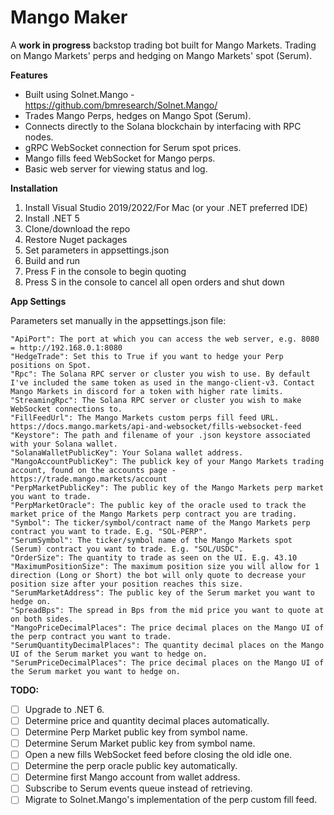 # Mango Maker
A **work in progress** backstop trading bot built for Mango Markets. Trading on Mango Markets' perps and hedging on Mango Markets' spot (Serum).

**Features**
- Built using Solnet.Mango - https://github.com/bmresearch/Solnet.Mango/
- Trades Mango Perps, hedges on Mango Spot (Serum).
- Connects directly to the Solana blockchain by interfacing with RPC nodes.
- gRPC WebSocket connection for Serum spot prices.
- Mango fills feed WebSocket for Mango perps.
- Basic web server for viewing status and log.

**Installation**
1. Install Visual Studio 2019/2022/For Mac (or your .NET preferred IDE)
2. Install .NET 5
3. Clone/download the repo
4. Restore Nuget packages
5. Set parameters in appsettings.json
6. Build and run
7. Press F in the console to begin quoting
8. Press S in the console to cancel all open orders and shut down

**App Settings**

Parameters set manually in the appsettings.json file:
```
"ApiPort": The port at which you can access the web server, e.g. 8080 = http://192.168.0.1:8080
"HedgeTrade": Set this to True if you want to hedge your Perp positions on Spot.
"Rpc": The Solana RPC server or cluster you wish to use. By default I've included the same token as used in the mango-client-v3. Contact Mango Markets in discord for a token with higher rate limits.
"StreamingRpc": The Solana RPC server or cluster you wish to make WebSocket connections to.
"FillFeedUrl": The Mango Markets custom perps fill feed URL. https://docs.mango.markets/api-and-websocket/fills-websocket-feed
"Keystore": The path and filename of your .json keystore associated with your Solana wallet.
"SolanaWalletPublicKey": Your Solana wallet address.
"MangoAccountPublicKey": The publick key of your Mango Markets trading account, found on the accounts page - https://trade.mango.markets/account
"PerpMarketPublicKey": The public key of the Mango Markets perp market you want to trade.
"PerpMarketOracle": The public key of the oracle used to track the market price of the Mango Markets perp contract you are trading.
"Symbol": The ticker/symbol/contract name of the Mango Markets perp contract you want to trade. E.g. "SOL-PERP".
"SerumSymbol": The ticker/symbol name of the Mango Markets spot (Serum) contract you want to trade. E.g. "SOL/USDC".
"OrderSize": The quantity to trade as seen on the UI. E.g. 43.10
"MaximumPositionSize": The maximum position size you will allow for 1 direction (Long or Short) the bot will only quote to decrease your position size after your position reaches this size.
"SerumMarketAddress": The public key of the Serum market you want to hedge on.
"SpreadBps": The spread in Bps from the mid price you want to quote at on both sides.
"MangoPriceDecimalPlaces": The price decimal places on the Mango UI of the perp contract you want to trade.
"SerumQuantityDecimalPlaces": The quantity decimal places on the Mango UI of the Serum market you want to hedge on.
"SerumPriceDecimalPlaces": The price decimal places on the Mango UI of the Serum market you want to hedge on.
```

**TODO:**
- [ ] Upgrade to .NET 6.
- [ ] Determine price and quantity decimal places automatically.
- [ ] Determine Perp Market public key from symbol name.
- [ ] Determine Serum Market public key from symbol name. 
- [ ] Open a new fills WebSocket feed before closing the old idle one.
- [ ] Determine the perp oracle public key automatically.
- [ ] Determine first Mango account from wallet address.
- [ ] Subscribe to Serum events queue instead of retrieving.
- [ ] Migrate to Solnet.Mango's implementation of the perp custom fill feed.
